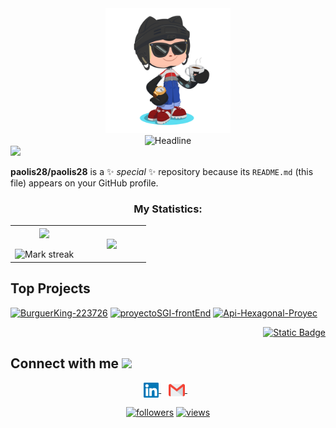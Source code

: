 <div align=center>
  <img src="https://raw.githubusercontent.com/AhmedFathyDev/AhmedFathyDev/main/GitHub.png" alt="GitHub Octocat Drinking a Cup of Coffee" height="200">
</div>
    <div align=center>
        <img src="https://readme-typing-svg.herokuapp.com?color=%236FDA44&size=32&center=true&vCenter=true&width=600&height=50&lines=Hi+there+I'm+Paola+%F0%9F%91%8B;Front-End+and+Documenter" alt="Headline" />
    </div>
<a href="https://www.youtube.com/watch?v=dQw4w9WgXcQ"><img src="https://user-images.githubusercontent.com/73097560/115834477-dbab4500-a447-11eb-908a-139a6edaec5c.gif"></a>



**paolis28/paolis28** is a ✨ _special_ ✨ repository because its `README.md` (this file) appears on your GitHub profile.

<h3 align="center">My Statistics:</h3>
<p align="center">
<table align="center">
<tr border="none">
<td width="50%" align="center">
  
  <img  align="center"  src="https://github-readme-stats.vercel.app/api?username=paolis28&theme=dark&show_icons=true&count_private=true" />
  <br></br>
  <img  title="🔥 Get streak stats for your profile at git.io/streak-stats" alt="Mark streak" src="https://github-readme-streak-stats.herokuapp.com/?user=paolis28&theme=dark&hide_border=false" /> 
</td>
<td width="50%" align="center">

  <img  align="center"  src="https://github-readme-stats.anuraghazra1.vercel.app/api/top-langs/?username=paolis28&theme=dark&hide_border=false&no-bg=true&no-frame=true&langs_count=10"/>
  
  </td>
</tr>
</table>

<h2>Top Projects</h2>
<p>
  <a href="https://github.com/paolis28/BurguerKing-223726"><img width="278" src="https://denvercoder1-github-readme-stats.vercel.app/api/pin/?username=paolis28&repo=BurguerKing-223726&theme=dark&bg_color=0D1017&title_color=E8EDF3&hide_border=false&icon_color=E8EDF3&show_icons=false&border_radius=0" alt="BurguerKing-223726"></a>
  <a href="https://github.com/paolis28/proyectoSGI-frontEnd">
	  <img width="278" src="https://denvercoder1-github-readme-stats.vercel.app/api/pin/?username=paolis28&repo=proyectoSGI-frontEnd&theme=dark&bg_color=0D1017&title_color=E8EDF3&hide_border=false&icon_color=E8EDF3&show_icons=false&border_radius=0" alt="proyectoSGI-frontEnd"></a>
  <a href="https://github.com/paolis28/Api-Hexagonal-Proyec">
	  <img width="278" src="https://denvercoder1-github-readme-stats.vercel.app/api/pin/?username=paolis28&repo=Api-Hexagonal-Proyec&theme=dark&bg_color=0D1017&title_color=E8EDF3&hide_border=false&icon_color=E8EDF3&show_icons=false&border_radius=0" alt="Api-Hexagonal-Proyec">
  </a>
  </br>

  
  </p>
  <p align="right">
    <a href="https://github.com/paolis28?tab=repositories"><img alt="Static Badge" src="https://img.shields.io/badge/All%20Projects-05122A?style=flat-square"></a>
  </p>



<h2> Connect with me <img src='https://raw.githubusercontent.com/ShahriarShafin/ShahriarShafin/main/Assets/handshake.gif' width="100px"> </h2>
<p align="center">
<a href="https://www.linkedin.com/in/paola-stephania-mayorga-aguirre-3148b2323/" target="_blank">
  <img align="center" alt="Paola Mayorga | Linkedin" width="24px" src="https://github.com/SatYu26/SatYu26/blob/master/Assets/Linkedin.svg" />
</a> &nbsp;&nbsp;
<a href="mailto:maviel1275@gmail.com" >
  <img align="center" alt="Paola Mayorga | Gmail" width="26px" src="https://github.com/SatYu26/SatYu26/blob/master/Assets/Gmail.svg" />
</a> &nbsp;&nbsp;
<p>

<p align="center">
  <a href="https://github.com/DenverCoder1"><img alt="followers" title="Follow me on Github" src="https://img.shields.io/github/followers/paolis28?color=236ad3&style=for-the-badge&logo=github&label=Follow"/></a>
  <a href="https://github.com/paolis28"><img alt="views" title="Github views" src="https://freshidea.com/jonah/app/ghpvc/"/></a>
</p>




